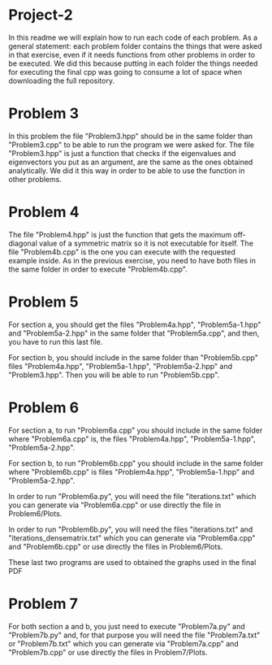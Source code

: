 # Project-2

In this readme we will explain how to run each code of each problem. As a general statement: each problem folder contains the things that were asked in that exercise, even if it needs functions from other problems in order to be executed. We did this because putting in each folder the things needed for executing the final cpp was going to consume a lot of space when downloading the full repository.



# Problem 3

In this problem the file "Problem3.hpp" should be in the same folder than "Problem3.cpp" to be able to run the program we were asked for. The file "Problem3.hpp" is just a function that checks if the eigenvalues and eigenvectors you put as an argument, are the same as the ones obtained analytically. We did it this way in order to be able to use the function in other problems.


# Problem 4

The file "Problem4.hpp" is just the function that gets the maximum off-diagonal value of a symmetric matrix so it is not executable for itself. The file "Problem4b.cpp" is the one you can execute with the requested example inside. As in the previous exercise, you need to have both files in the same folder in order to execute "Problem4b.cpp".


# Problem 5

For section a, you should get the files "Problem4a.hpp", "Problem5a-1.hpp" and "Problem5a-2.hpp" in the same folder that "Problem5a.cpp", and then, you have to run this last file.

For section b, you should include in the same folder than "Problem5b.cpp" files "Problem4a.hpp", "Problem5a-1.hpp", "Problem5a-2.hpp" and "Problem3.hpp". Then you will be able to run "Problem5b.cpp". 


# Problem 6

For section a, to run "Problem6a.cpp" you should include in the same folder where "Problem6a.cpp" is, the files "Problem4a.hpp", "Problem5a-1.hpp", "Problem5a-2.hpp". 

For section b, to run "Problem6b.cpp" you should include in the same folder where "Problem6b.cpp" is files "Problem4a.hpp", "Problem5a-1.hpp" and "Problem5a-2.hpp". 

In order to run "Problem6a.py", you will need the file "iterations.txt" which you can generate via "Problem6a.cpp" or use directly the file in Problem6/Plots.

In order to run "Problem6b.py", you will need the files "iterations.txt" and "iterations_densematrix.txt" which you can generate via "Problem6a.cpp" and "Problem6b.cpp" or use directly the files in Problem6/Plots.

These last two programs are used to obtained the graphs used in the final PDF


# Problem 7

For both section a and b, you just need to execute "Problem7a.py" and "Problem7b.py" and, for that purpose you will need the file "Problem7a.txt" or "Problem7b.txt" which you can generate via "Problem7a.cpp" and "Problem7b.cpp" or use directly the files in Problem7/Plots.
